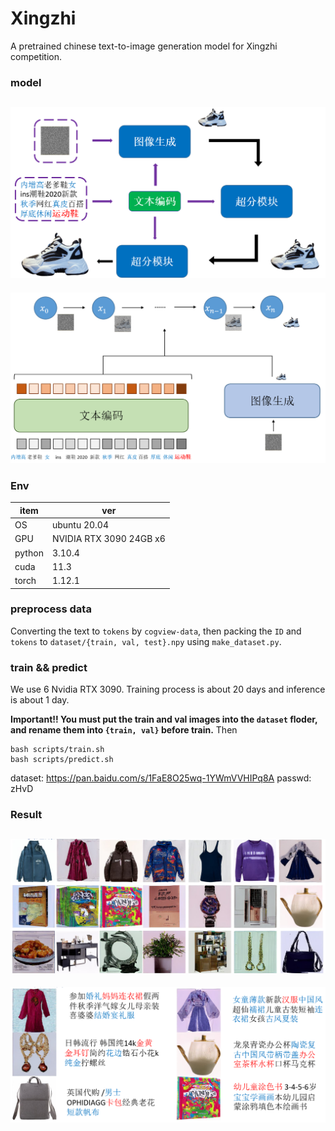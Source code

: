 # Xingzhi
A pretrained chinese text-to-image generation model for Xingzhi competition.

### model
 ![model](/model.png)
 -----------------------------
 
 ![model1](/model1.png)
 
 
### Env
|item|ver|
|----|----|
|OS|ubuntu 20.04|
|GPU|NVIDIA RTX 3090 24GB x6|
|python|3.10.4|
|cuda|11.3|
|torch|1.12.1|

### preprocess data
Converting the text to `tokens` by `cogview-data`, then packing the `ID` and `tokens` to `dataset/{train, val, test}.npy` using `make_dataset.py`.

### train && predict
We use 6 Nvidia RTX 3090.
Training process is about 20 days and inference is about 1 day.

**Important!! You must put the train and val images into the `dataset` floder, and rename them into `{train, val}` before train.**
Then 
```
bash scripts/train.sh
bash scripts/predict.sh
```

dataset: https://pan.baidu.com/s/1FaE8O25wq-1YWmVVHIPq8A passwd: zHvD

### Result
 ![result](/result.png)
 ----------------------
 
 ![result1](/result2.png)

